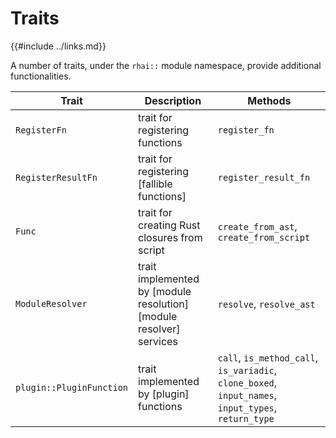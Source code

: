 Traits
======

{{#include ../links.md}}

A number of traits, under the `rhai::` module namespace, provide additional functionalities.

| Trait                    | Description                                                        | Methods                                                                                             |
| ------------------------ | ------------------------------------------------------------------ | --------------------------------------------------------------------------------------------------- |
| `RegisterFn`             | trait for registering functions                                    | `register_fn`                                                                                       |
| `RegisterResultFn`       | trait for registering [fallible functions]                         | `register_result_fn`                                                                                |
| `Func`                   | trait for creating Rust closures from script                       | `create_from_ast`, `create_from_script`                                                             |
| `ModuleResolver`         | trait implemented by [module resolution][module resolver] services | `resolve`, `resolve_ast`                                                                            |
| `plugin::PluginFunction` | trait implemented by [plugin] functions                            | `call`, `is_method_call`, `is_variadic`, `clone_boxed`, `input_names`, `input_types`, `return_type` |
